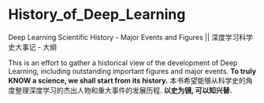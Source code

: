 # History_of_Deep_Learning
Deep Learning Scientific History - Major Events and Figures || 深度学习科学史大事记 - 大纲

This is an effort to gather a historical view of the development of Deep Learning, including outstanding important figures and major events. **To truly KNOW a science, we shall start from its history.**
本书希望能够从科学史的角度整理深度学习的杰出人物和重大事件的发展历程. **以史为镜, 可以知兴替.**
